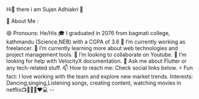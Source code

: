 Hi👋 there i am Sujan Adhiakri 🧍

💫 About Me :

😄 Pronouns: He/His
🎓 I graduated in 2076 from bagmati college, kathmandu (Science,NEB) with a CGPA of 3.6
🔭 I’m currently working as freelancer.
🌱 I’m currently learning more about web technologies and project management tools.
👯 I’m looking to collaborate on Youtube.
🤔 I’m looking for help with VelocityX documentation.
💬 Ask me about Flutter or any tech-related stuff.
📫 How to reach me: Check social links below.
⚡ Fun fact: I love working with the team and explore new market trends.
Interests: Dancing,singing,Listening songs, creating content, watching movies in netflix📺🍿🥨🧸❤️💻  --

